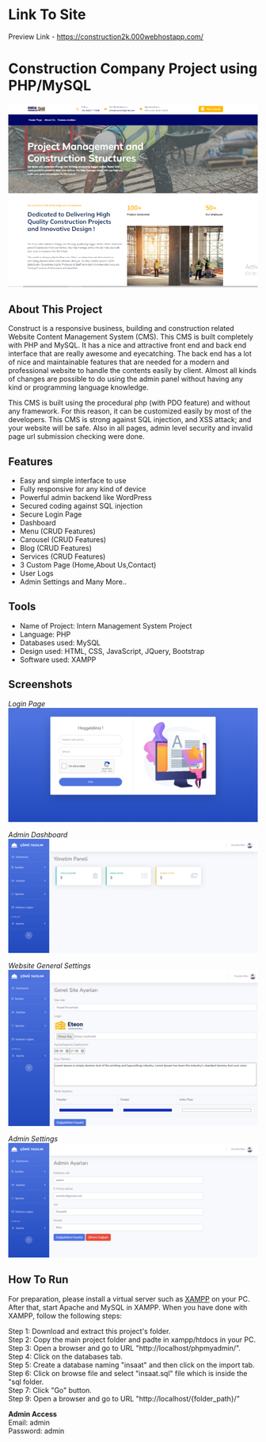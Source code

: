 # Link To Site
Preview Link - https://construction2k.000webhostapp.com/

# Construction Company Project using PHP/MySQL

![website](screenshots/website1.png)

## About This Project

Construct is a responsive business, building and construction related Website Content Management System (CMS). This CMS is built completely with PHP and MySQL. It has a nice and attractive front end and back end interface that are really awesome and eyecatching. The back end has a lot of nice and maintainable features that are needed for a modern and professional website to handle the contents easily by client. Almost all kinds of changes are possible to do using the admin panel without having any kind or programming language knowledge.

This CMS is built using the procedural php (with PDO feature) and without any framework. For this reason, it can be customized easily by most of the developers. This CMS is strong against SQL injection, and XSS attack; and your website will be safe. Also in all pages, admin level security and invalid page url submission checking were done.

## Features

- Easy and simple interface to use
- Fully responsive for any kind of device
- Powerful admin backend like WordPress
- Secured coding against SQL injection
- Secure Login Page
- Dashboard
- Menu (CRUD Features)
- Carousel (CRUD Features)
- Blog (CRUD Features)
- Services (CRUD Features)
- 3 Custom Page (Home,About Us,Contact)
- User Logs
- Admin Settings
  and Many More..

## Tools

- Name of Project: Intern Management System Project
- Language: PHP
- Databases used: MySQL
- Design used: HTML, CSS, JavaScript, JQuery, Bootstrap
- Software used: XAMPP

## Screenshots

_Login Page_
![login](screenshots/login.png)

_Admin Dashboard_
![dashboard](screenshots/dashboard.png)

_Website General Settings_
![website_settings](screenshots/website_set.png)

_Admin Settings_
![admin_settings](screenshots/admin_set.png)

## How To Run

For preparation, please install a virtual server such as [XAMPP](https://www.apachefriends.org/) on your PC. After that, start Apache and MySQL in XAMPP. When you have done with XAMPP, follow the following steps:

Step 1: Download and extract this project's folder.<br>
Step 2: Copy the main project folder and padte in xampp/htdocs in your PC.<br>
Step 3: Open a browser and go to URL "http://localhost/phpmyadmin/".<br>
Step 4: Click on the databases tab.<br>
Step 5: Create a database naming "insaat" and then click on the import tab.<br>
Step 6: Click on browse file and select "insaat.sql" file which is inside the "sql folder.<br>
Step 7: Click "Go" button.<br>
Step 9: Open a browser and go to URL "http://localhost/{folder_path}/"<br>

**Admin Access**<br>
Email: admin<br>
Password: admin<br>

